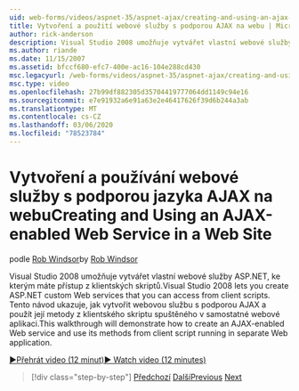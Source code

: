 ```yaml
---
uid: web-forms/videos/aspnet-35/aspnet-ajax/creating-and-using-an-ajax-enabled-web-service-in-a-web-site
title: Vytvoření a použití webové služby s podporou AJAX na webu | Microsoft Docs
author: rick-anderson
description: Visual Studio 2008 umožňuje vytvářet vlastní webové služby ASP.NET, ke kterým máte přístup z klientských skriptů. Tento návod ukáže, jak vytvořit AJ...
ms.author: riande
ms.date: 11/15/2007
ms.assetid: bfccf680-efc7-400e-ac16-104e288cd430
msc.legacyurl: /web-forms/videos/aspnet-35/aspnet-ajax/creating-and-using-an-ajax-enabled-web-service-in-a-web-site
msc.type: video
ms.openlocfilehash: 27b99df882305d35704419777064dd1149c94e16
ms.sourcegitcommit: e7e91932a6e91a63e2e46417626f39d6b244a3ab
ms.translationtype: MT
ms.contentlocale: cs-CZ
ms.lasthandoff: 03/06/2020
ms.locfileid: "78523784"
---
```

# <a name="creating-and-using-an-ajax-enabled-web-service-in-a-web-site"></a><span data-ttu-id="ca3be-104">Vytvoření a používání webové služby s podporou jazyka AJAX na webu</span><span class="sxs-lookup"><span data-stu-id="ca3be-104">Creating and Using an AJAX-enabled Web Service in a Web Site</span></span>

<span data-ttu-id="ca3be-105">podle [Rob Windsor](https://twitter.com/robwindsor)</span><span class="sxs-lookup"><span data-stu-id="ca3be-105">by [Rob Windsor](https://twitter.com/robwindsor)</span></span>

<span data-ttu-id="ca3be-106">Visual Studio 2008 umožňuje vytvářet vlastní webové služby ASP.NET, ke kterým máte přístup z klientských skriptů.</span><span class="sxs-lookup"><span data-stu-id="ca3be-106">Visual Studio 2008 lets you create ASP.NET custom Web services that you can access from client scripts.</span></span> <span data-ttu-id="ca3be-107">Tento návod ukazuje, jak vytvořit webovou službu s podporou AJAX a použít její metody z klientského skriptu spuštěného v samostatné webové aplikaci.</span><span class="sxs-lookup"><span data-stu-id="ca3be-107">This walkthrough will demonstrate how to create an AJAX-enabled Web service and use its methods from client script running in separate Web application.</span></span>

[<span data-ttu-id="ca3be-108">&#9654;Přehrát video (12 minut)</span><span class="sxs-lookup"><span data-stu-id="ca3be-108">&#9654; Watch video (12 minutes)</span></span>](https://channel9.msdn.com/Blogs/ASP-NET-Site-Videos/creating-and-using-an-ajax-enabled-web-service-in-a-web-site)

> [!div class="step-by-step"]
> <span data-ttu-id="ca3be-109">[Předchozí](adding-ajax-functionality-to-an-existing-aspnet-page.md)
> [Další](aspnet-ajax-a-demonstration-of-aspnet-ajax.md)</span><span class="sxs-lookup"><span data-stu-id="ca3be-109">[Previous](adding-ajax-functionality-to-an-existing-aspnet-page.md)
[Next](aspnet-ajax-a-demonstration-of-aspnet-ajax.md)</span></span>

